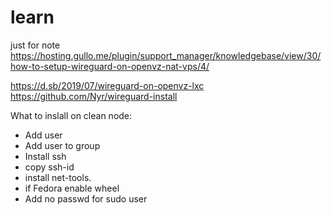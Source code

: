 # learn

just for note
https://hosting.gullo.me/plugin/support_manager/knowledgebase/view/30/how-to-setup-wireguard-on-openvz-nat-vps/4/

https://d.sb/2019/07/wireguard-on-openvz-lxc
https://github.com/Nyr/wireguard-install


What to inslall on clean node:
- Add user
- Add user to group
- Install ssh
- copy ssh-id
- install net-tools.
- if Fedora enable wheel
- Add no passwd for sudo user
